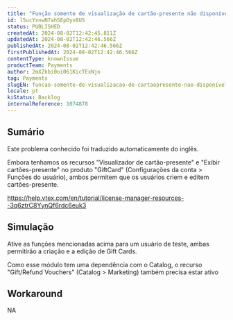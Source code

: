 ```yaml
---
title: "Função somente de visualização de cartão-presente não disponível"
id: l5ucYxnwN7ahSEpOyv8US
status: PUBLISHED
createdAt: 2024-08-02T12:42:45.811Z
updatedAt: 2024-08-02T12:42:46.566Z
publishedAt: 2024-08-02T12:42:46.566Z
firstPublishedAt: 2024-08-02T12:42:46.566Z
contentType: knownIssue
productTeam: Payments
author: 2mXZkbi0oi061KicTExNjo
tag: Payments
slugEN: funcao-somente-de-visualizacao-de-cartaopresente-nao-disponivel
locale: pt
kiStatus: Backlog
internalReference: 1074878
---
```


## Sumário

<div class="alert alert-info">
  <p>Este problema conhecido foi traduzido automaticamente do inglês.</p>
</div>


Embora tenhamos os recursos "Visualizador de cartão-presente" e "Exibir cartões-presente" no produto "GiftCard" (Configurações da conta > Funções do usuário), ambos permitem que os usuários criem e editem cartões-presente.

https://help.vtex.com/en/tutorial/license-manager-resources--3q6ztrC8YynQf6rdc6euk3

## Simulação


Ative as funções mencionadas acima para um usuário de teste, ambas permitirão a criação e a edição de Gift Cards.

Como esse módulo tem uma dependência com o Catalog, o recurso "Gift/Refund Vouchers" (Catalog > Marketing) também precisa estar ativo

## Workaround


NA




